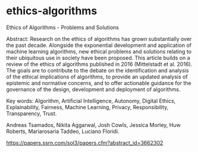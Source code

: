 # ethics-algorithms
Ethics of Algorithms - Problems and Solutions

Abstract:
Research on the ethics of algorithms has grown substantially over the past decade. Alongside the
exponential development and application of machine learning algorithms, new ethical problems and
solutions relating to their ubiquitous use in society have been proposed. This article builds on a review
of the ethics of algorithms published in 2016 (Mittelstadt et al. 2016). The goals are to contribute to
the debate on the identification and analysis of the ethical implications of algorithms, to provide an
updated analysis of epistemic and normative concerns, and to offer actionable guidance for the
governance of the design, development and deployment of algorithms.

Key words:
Algorithm, Artificial Intelligence, Autonomy, Digital Ethics, Explainability, Fairness,
Machine Learning, Privacy, Responsibility, Transparency, Trust.

Andreas Tsamados, Nikita Aggarwal, Josh Cowls, Jessica Morley, Huw Roberts, Mariarosaria
Taddeo, Luciano Floridi. 

https://papers.ssrn.com/sol3/papers.cfm?abstract_id=3662302

